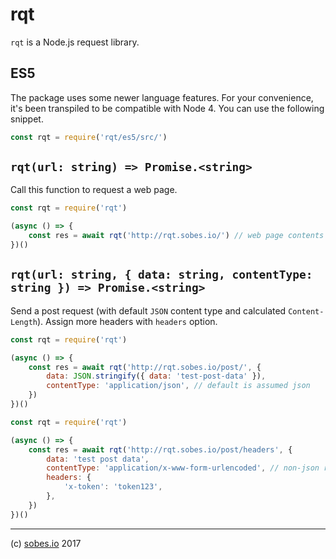 # rqt

`rqt` is a Node.js request library.

## ES5

The package uses some newer language features. For your convenience, it's been
transpiled to be compatible with Node 4. You can use the following snippet.

```js
const rqt = require('rqt/es5/src/')
```

## `rqt(url: string) => Promise.<string>`

Call this function to request a web page.

```js
const rqt = require('rqt')

(async () => {
    const res = await rqt('http://rqt.sobes.io/') // web page contents returned
})()
```

## `rqt(url: string, { data: string, contentType: string }) => Promise.<string>`

Send a post request (with default `JSON` content type and calculated
`Content-Length`). Assign more headers with `headers` option.

```js
const rqt = require('rqt')

(async () => {
    const res = await rqt('http://rqt.sobes.io/post/', {
        data: JSON.stringify({ data: 'test-post-data' }),
        contentType: 'application/json', // default is assumed json
    })
})()
```

```js
const rqt = require('rqt')

(async () => {
    const res = await rqt('http://rqt.sobes.io/post/headers', {
        data: 'test post data',
        contentType: 'application/x-www-form-urlencoded', // non-json request
        headers: {
            'x-token': 'token123',
        },
    })
})()
```

---

(c) [sobes.io](https://sobes.io) 2017
